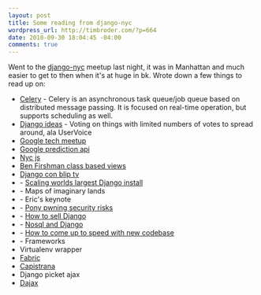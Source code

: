 ```yaml
--- 
layout: post
title: Some reading from django-nyc
wordpress_url: http://timbroder.com/?p=664
date: 2010-09-30 18:04:45 -04:00
comments: true
---
```

Went to the <a href="http://www.djangonyc.org/" target="_blank">django-nyc</a> meetup last night, it was in Manhattan and much easier to get to then when it's at huge in bk. Wrote down a few things to read up on:
<ul>
	<li><a href="http://celeryproject.org/" target="_blank">Celery</a> - Celery is an asynchronous task queue/job queue based on distributed message passing.         It is focused on real-time operation, but supports scheduling as well.</li>
	<li><a href="http://github.com/justinlilly/django-ideas" target="_blank">Django ideas</a> - Voting on things with limited numbers of votes to spread around, ala UserVoice</li>
	<li><a href="http://www.meetup.com/NYC-GTUG/">Google tech meetup</a></li>
	<li><a href="http://code.google.com/apis/predict/" target="_blank">Google prediction api</a></li>
	<li><a href="http://www.meetup.com/javascript-7/" target="_blank">Nyc js</a></li>
	<li><a href="http://www.google.com/search?q=Ben+Firshman+class+based+views&amp;ie=utf-8&amp;oe=utf-8&amp;aq=t&amp;rls=org.mozilla:en-US:official&amp;client=firefox-a" target="_blank">Ben Firshman class based views</a></li>
	<li><a href="http://djangocon.blip.tv/" target="_blank">Django con blip tv</a></li>
	<li>- <a href="http://djangocon.blip.tv/file/4135225/" target="_blank">Scaling worlds largest Django install </a></li>
	<li>- Maps of imaginary lands</li>
	<li>- Eric's keynote</li>
	<li>- <a href="http://a.images.blip.tv/Robertlofthouse-PonyPwning373-117.jpg" target="_blank">Pony pwning security risks</a></li>
	<li> - <a href="http://djangocon.blip.tv/file/4107023/" target="_blank">How to sell Django</a></li>
	<li style="text-align: left;">- <a href="http://djangocon.blip.tv/file/4111172/" target="_blank">Nosql and Django</a></li>
	<li>- <a href="http://djangocon.blip.tv/file/4134218/" target="_blank">How to come up to speed with new codebase</a></li>
	<li>- Frameworks</li>
	<li>Virtualenv wrapper</li>
	<li><a href="http://www.google.com/search?q=Fabric&amp;ie=utf-8&amp;oe=utf-8&amp;aq=t&amp;rls=org.mozilla:en-US:official&amp;client=firefox-a#sclient=psy&amp;hl=en&amp;client=firefox-a&amp;hs=X5N&amp;rls=org.mozilla%3Aen-US%3Aofficial&amp;source=hp&amp;q=Fabric+django&amp;aq=f&amp;aqi=g1g-m1g-o1&amp;aql=&amp;oq=&amp;gs_rfai=&amp;pbx=1&amp;fp=84f34ab5383c7ee9" target="_blank">Fabric</a></li>
	<li><a href="http://www.capistranorb.com/" target="_blank">Capistrana</a></li>
	<li>Django picket ajax</li>
	<li><a href="http://dajaxproject.com/" target="_blank">Dajax</a></li>
</ul>

